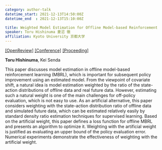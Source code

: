 ```yaml
---
category: author-talk
datetime_start: 2021-12-13T14:50:00Z
datetime_end  : 2021-12-13T15:10:00Z

title: Weighted Model Estimation for Offline Model-based Reinforcement Learning
speaker: Toru Hishinuma 菱沼 徹
affiliation: Kyoto University 京都大学
---
```


[[OpenReview]](https://openreview.net/forum?id=zdC5eXljMPy)
[[Conference]](https://neurips.cc/Conferences/2021/Schedule?showEvent=26612)
[[Proceeding]](https://proceedings.neurips.cc/paper/2021/hash/949694a5059302e7283073b502f094d7-Abstract.html)

**Toru Hishinuma**, Kei Senda

This paper discusses model estimation in offline model-based reinforcement learning (MBRL), which is important for subsequent policy improvement using an estimated model. From the viewpoint of covariate shift, a natural idea is model estimation weighted by the ratio of the state-action distributions of offline data and real future data. However, estimating such a natural weight is one of the main challenges for off-policy evaluation, which is not easy to use. As an artificial alternative, this paper considers weighting with the state-action distribution ratio of offline data and simulated future data, which can be estimated relatively easily by standard density ratio estimation techniques for supervised learning. Based on the artificial weight, this paper defines a loss function for offline MBRL and presents an algorithm to optimize it. Weighting with the artificial weight is justified as evaluating an upper bound of the policy evaluation error. Numerical experiments demonstrate the effectiveness of weighting with the artificial weight.
